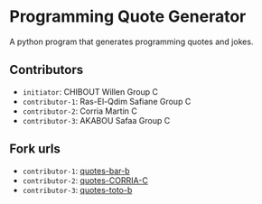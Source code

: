 # Programming Quote Generator

A python program that generates programming quotes and jokes.

## Contributors
- `initiator`: CHIBOUT Willen  Group C
- `contributor-1`: Ras-El-Qdim Safiane Group C
- `contributor-2`: Corria Martin C 
- `contributor-3`: AKABOU Safaa Group C 

## Fork urls
- `contributor-1`: [quotes-bar-b](url-1)
- `contributor-2`: [quotes-CORRIA-C](https://github.com/corrya/quotes-Chibout-C/blob/main/url-2)
- `contributor-3`: [quotes-toto-b](url-3)
